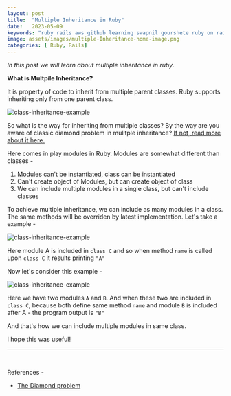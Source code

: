 ```yaml
---
layout: post
title:  "Multiple Inheritance in Ruby"
date:   2023-05-09
keywords: "ruby rails aws github learning swapnil gourshete ruby on rails"
image: assets/images/multiple-Inheritance-home-image.png
categories: [ Ruby, Rails]
---
```


*In this post we will learn about multiple inheritance in ruby*.


**What is Multpile Inheritance?**

It is property of code to inherit from multiple parent classes. Ruby supports inheriting only from one parent class.

<img src="{{ '/assets/images/class-1' | prepend: site.baseurl }}" alt="class-inheritance-example">


So what is the way for inheriting from multiple classes? By the way are you aware of classic diamond problem in
mulitple inheritance? [If not, read more about it here.](https://en.wikipedia.org/wiki/Multiple_inheritance)

Here comes in play modules in Ruby. Modules are somewhat different than classes -
1. Modules can't be instantiated, class can be instantiated
2. Can't create object of Modules, but can create object of class
3. We can include multiple modules in a single class, but can't include classes


To achieve multiple inheritance, we can include as many modules in a class. The same methods will be overriden by latest implementation. Let's take a example -

<img src="{{ '/assets/images/class-modules-2.png' | prepend: site.baseurl }}" alt="class-inheritance-example">

Here module A is included in `class C` and so when method `name` is called upon `class C` it results printing `"A"`

Now let's consider this example - 

<img src="{{ '/assets/images/class-modules-3.png' | prepend: site.baseurl }}" alt="class-inheritance-example">

Here we have two modules `A` and `B`. And when these two are included in `class C`, because both define same method `name` and module `B` is included after A - the program output is `"B"`

And that's how we can include multiple modules in same class.

I hope this was useful!

---

<br>

  References - 
 
- [The Diamond problem](https://en.wikipedia.org/wiki/Multiple_inheritance)
